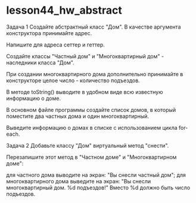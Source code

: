 # lesson44_hw_abstract
Задача 1
Создайте абстрактный класс "Дом". В качестве аргумента конструктора принимайте адрес.

Напишите для адреса сеттер и геттер.

Создайте классы "Частный дом" и "Многоквартирный дом" - наследники класса "Дом".

При создании многоквартирного дома дополнительно принимайте в конструкторе целое число - количество подъездов.

В методе toString() выводите в удобном виде всю известную информацию о доме.

В основном файле программы создайте список домов, в который поместите два частных дома и один многоквартирный.

Выведите информацию о домах в списке с использованием цикла for-each.

Задача 2
Добавьте классу "Дом" виртуальный метод "снести".

Перезапишите этот метод в "Частном доме" и "Многоквартирном доме":

для частного дома выводите на экран: "Вы снесли частный дом";
для многоквартирного дома выведите на экран: "Вы снесли многоквартирный дом. %d подъездов!" Вместо %d должно быть число подъездов.
